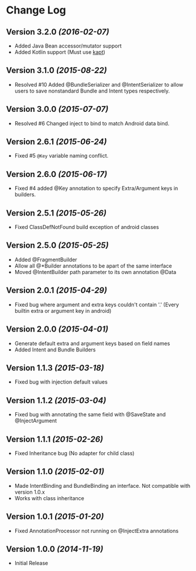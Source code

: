 Change Log
==========
Version 3.2.0 *(2016-02-07)*
----------------------------

* Added Java Bean accessor/mutator support
* Added Kotlin support (Must use [kapt](http://blog.jetbrains.com/kotlin/2015/06/better-annotation-processing-supporting-stubs-in-kapt/))

Version 3.1.0 *(2015-08-22)*
----------------------------

 * Resolved #10 Added @BundleSerializer and @IntentSerializer to allow users to save nonstandard Bundle and Intent types respectively.

Version 3.0.0 *(2015-07-07)*
----------------------------

 * Resolved #6 Changed inject to bind to match Android data bind.
 
Version 2.6.1 *(2015-06-24)*
------------------

 * Fixed #5 `@Key` variable naming conflict.

Version 2.6.0 *(2015-06-17)*
----------------------------

  * Fixed #4 added @Key annotation to specify Extra/Argument keys in builders.

Version 2.5.1 *(2015-05-26)*
----------------------------

  * Fixed ClassDefNotFound build exception of android classes

Version 2.5.0 *(2015-05-25)*
----------------------------

  * Added @FragmentBuilder
  * Allow all @*Builder annotations to be apart of the same interface
  * Moved @IntentBuilder path parameter to its own annotation @Data
  
Version 2.0.1 *(2015-04-29)*
----------------------------

  * Fixed bug where argument and extra keys couldn't contain '.' (Every builtin extra or argument key in android) 
  
Version 2.0.0 *(2015-04-01)*
----------------------------

  * Generate default extra and argument keys based on field names
  * Added Intent and Bundle Builders
  
Version 1.1.3 *(2015-03-18)*
----------------------------

 * Fixed bug with injection default values
  
Version 1.1.2 *(2015-03-04)*
----------------------------

  * Fixed bug with annotating the same field with @SaveState and @InjectArgument
  
Version 1.1.1 *(2015-02-26)*
----------------------------
  
  * Fixed Inheritance bug (No adapter for child class)

Version 1.1.0 *(2015-02-01)*
----------------------------

  * Made IntentBinding and BundleBinding an interface. Not compatible with version 1.0.x
  * Works with class inheritance
  
Version 1.0.1 *(2015-01-20)*
----------------------------

  * Fixed AnnotationProcessor not running on @InjectExtra annotations
   
Version 1.0.0 *(2014-11-19)*
----------------------------

  * Initial Release
